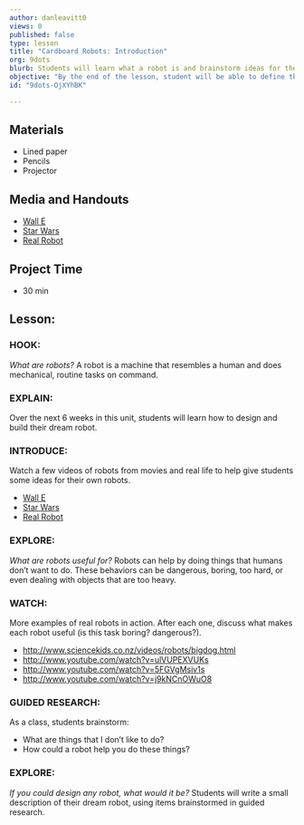 ```yaml
---
author: danleavitt0
views: 0
published: false
type: lesson
title: "Cardboard Robots: Introduction"
org: 9dots
blurb: Students will learn what a robot is and brainstorm ideas for their own personal robot assistants.
objective: "By the end of the lesson, student will be able to define the term robot by creating a description and drawing of a self-imagined robot."
id: "9dots-OjXYhBK"

---
```


## Materials

- Lined paper
- Pencils
- Projector
 
## Media and Handouts

- [Wall E](http://www.youtube.com/watch?v=woEN_tUVlNI)
- [Star Wars](http://www.youtube.com/watch?v=1rorneEGPso)
- [Real Robot](http://www.youtube.com/watch?v=N_m56irWKeI)
 
## Project Time

- 30 min
 
## Lesson:

### HOOK:
_What are robots?_
A robot is a machine that resembles a human and does mechanical, routine tasks on command.

### EXPLAIN:
Over the next 6 weeks in this unit, students will learn how to design and build their dream robot.

### INTRODUCE:
Watch a few videos of robots from movies and real life to help give students some ideas for their own robots.

- [Wall E](http://www.youtube.com/watch?v=woEN_tUVlNI)
- [Star Wars](http://www.youtube.com/watch?v=1rorneEGPso)
- [Real Robot](http://www.youtube.com/watch?v=N_m56irWKeI)

### EXPLORE:
_What are robots useful for?_
Robots can help by doing things that humans don’t want to do.  These behaviors can be dangerous, boring, too hard, or even dealing with objects that are too heavy.

### WATCH:
More examples of real robots in action. After each one, discuss what makes each robot useful (is this task boring? dangerous?).

- http://www.sciencekids.co.nz/videos/robots/bigdog.html
- http://www.youtube.com/watch?v=ulVUPEXVUKs
- http://www.youtube.com/watch?v=5FGVgMsiv1s
- http://www.youtube.com/watch?v=j9kNCnOWuO8

### GUIDED RESEARCH:
As a class, students brainstorm:

- What are things that I don’t like to do?
- How could a robot help you do these things?

### EXPLORE:
_If you could design any robot, what would it be?_
Students will write a small description of their dream robot, using items brainstormed in guided research.
